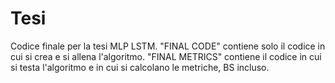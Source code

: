 # Tesi
Codice finale per la tesi MLP LSTM.
"FINAL CODE" contiene solo il codice in cui si crea e si allena l'algoritmo.
"FINAL METRICS" contiene il codice in cui si testa l'algoritmo e in cui si calcolano le metriche, BS incluso.
